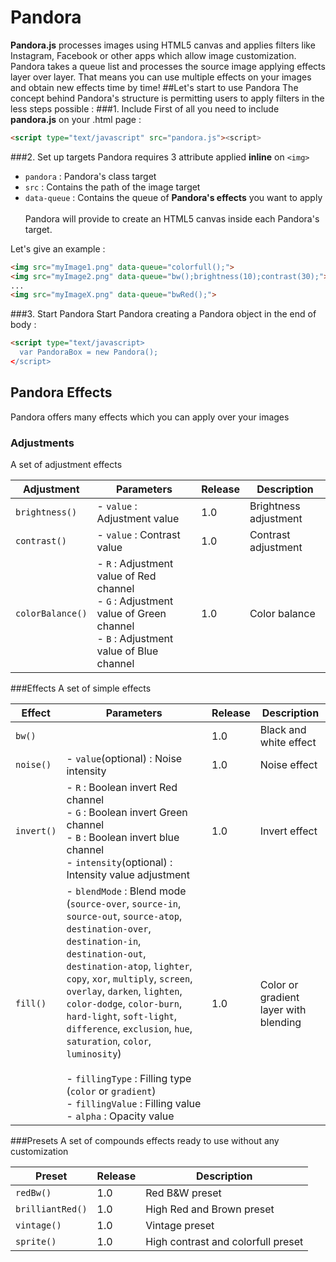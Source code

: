 # Pandora
<b>Pandora.js</b> processes images using HTML5 canvas and applies filters like Instagram, Facebook or other apps which allow image customization. Pandora takes a queue list and processes the source image applying effects layer over layer. That means you can use multiple effects on your images and obtain new effects time by time!
##Let's start to use Pandora
The concept behind Pandora's structure is permitting users to apply filters in the less steps possible :
###1. Include
First of all you need to include <b>pandora.js</b> on your .html page :
```html
<script type="text/javascript" src="pandora.js"><script>
```
###2. Set up targets
Pandora requires 3 attribute applied <b>inline</b> on ```<img> ```
- `pandora` : Pandora's class target
- `src` : Contains the path of the image target
- `data-queue` : Contains the queue of <b>Pandora's effects</b> you want to apply
<br><br>Pandora will provide to create an HTML5 canvas inside each Pandora's target.

 Let's give an example :
```html
<img src="myImage1.png" data-queue="colorfull();">
<img src="myImage2.png" data-queue="bw();brightness(10);contrast(30);">
...
<img src="myImageX.png" data-queue="bwRed();">
```

###3. Start Pandora
Start Pandora creating a Pandora object in the end of body :
```html
<script type="text/javascript>
  var PandoraBox = new Pandora();
</script>
```
## Pandora Effects
Pandora offers many effects which you can apply over your images
### Adjustments
A set of adjustment effects

Adjustment | Parameters | Release | Description  
--- | --- | --- | ---
`brightness()` | - `value` : Adjustment value | 1.0 | Brightness adjustment
`contrast()` | - `value` : Contrast value | 1.0 | Contrast adjustment
`colorBalance()` | - `R` : Adjustment value of Red channel <br> - `G` : Adjustment value of Green channel <br> - `B` : Adjustment value of Blue channel | 1.0 | Color balance

###Effects
A set of simple effects

Effect | Parameters | Release | Description
--- | --- | --- | ---
`bw()` | | 1.0 | Black and white effect
`noise()` | - `value`(optional) : Noise intensity | 1.0 | Noise effect
`invert()` | - `R` : Boolean invert Red channel<br> - `G` : Boolean invert Green channel<br> - `B` : Boolean invert blue channel<br> - `intensity`(optional) : Intensity value adjustment | 1.0 | Invert effect
`fill()` | - `blendMode` : Blend mode (`source-over`, `source-in`, `source-out`, `source-atop`, `destination-over`, `destination-in`, `destination-out`, `destination-atop`, `lighter`, `copy`, `xor`, `multiply`, `screen`, `overlay`, `darken`, `lighten`, `color-dodge`, `color-burn`, `hard-light`, `soft-light`, `difference`, `exclusion`, `hue`, `saturation`, `color`, `luminosity`)<br><br> - `fillingType` : Filling type (`color` or `gradient`)<br> - `fillingValue` : Filling value<br> - `alpha` : Opacity value| 1.0 | Color or gradient layer with blending

###Presets
A set of compounds effects ready to use without any customization

Preset | Release | Description
--- | --- | --- |
`redBw()`| 1.0 | Red B&W preset
`brilliantRed()`| 1.0 | High Red and Brown preset
`vintage()`| 1.0 | Vintage preset
`sprite()`| 1.0 | High contrast and colorfull preset




